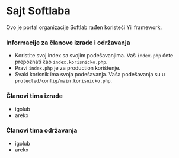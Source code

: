 Sajt Softlaba
===========

Ovo je portal organizacije Softlab rađen koristeći Yii framework.

### Informacije za članove izrade i održavanja
* Koristite svoj index sa svojim podešavanjima. Vaš `index.php` ćete prepoznati kao `index.korisnicko.php`.
* Pravi `index.php` je za production korištenje.
* Svaki korisnik ima svoja podešavanja. Vaša podešavanja su u `protected/config/main.korisnicko.php`.

### Članovi tima izrade
* igolub
* arekx

### Članovi tima održavanja
* igolub
* arekx

